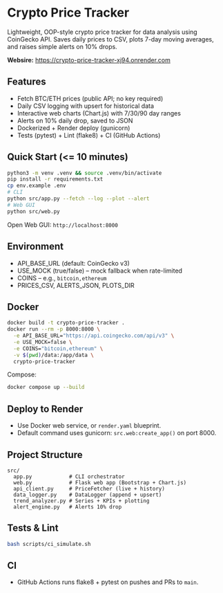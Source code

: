 # Crypto Price Tracker

Lightweight, OOP-style crypto price tracker for data analysis using CoinGecko API. Saves daily prices to CSV, plots 7-day moving averages, and raises simple alerts on 10% drops.

**Websire:** https://crypto-price-tracker-xj94.onrender.com

## Features
- Fetch BTC/ETH prices (public API; no key required)
- Daily CSV logging with upsert for historical data
- Interactive web charts (Chart.js) with 7/30/90 day ranges
- Alerts on 10% daily drop, saved to JSON
- Dockerized + Render deploy (gunicorn)
- Tests (pytest) + Lint (flake8) + CI (GitHub Actions)

## Quick Start (<= 10 minutes)

```bash
python3 -m venv .venv && source .venv/bin/activate
pip install -r requirements.txt
cp env.example .env
# CLI
python src/app.py --fetch --log --plot --alert
# Web GUI
python src/web.py
```

Open Web GUI: `http://localhost:8000`

## Environment
- API_BASE_URL (default: CoinGecko v3)
- USE_MOCK (true/false) – mock fallback when rate-limited
- COINS – e.g., `bitcoin,ethereum`
- PRICES_CSV, ALERTS_JSON, PLOTS_DIR

## Docker
```bash
docker build -t crypto-price-tracker .
docker run --rm -p 8000:8000 \
  -e API_BASE_URL="https://api.coingecko.com/api/v3" \
  -e USE_MOCK=false \
  -e COINS="bitcoin,ethereum" \
  -v $(pwd)/data:/app/data \
  crypto-price-tracker
```

Compose:
```bash
docker compose up --build
```

## Deploy to Render
- Use Docker web service, or `render.yaml` blueprint.
- Default command uses gunicorn: `src.web:create_app()` on port 8000.

## Project Structure
```
src/
  app.py            # CLI orchestrator
  web.py            # Flask web app (Bootstrap + Chart.js)
  api_client.py     # PriceFetcher (live + history)
  data_logger.py    # DataLogger (append + upsert)
  trend_analyzer.py # Series + KPIs + plotting
  alert_engine.py   # Alerts 10% drop
```

## Tests & Lint
```bash
bash scripts/ci_simulate.sh
```

## CI
- GitHub Actions runs flake8 + pytest on pushes and PRs to `main`.
